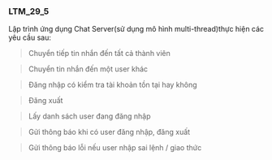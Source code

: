 ### LTM_29_5

Lập trình ứng dụng Chat Server(sử dụng mô hình multi-thread)thực hiện các yêu cầu sau:
>Chuyển tiếp tin nhắn đến tất cả thành viên

> Chuyển tin nhắn đến một user khác

>Đăng nhập có kiểm tra tài khoản tồn tại hay không


>Đăng xuất


>Lấy danh sách user đang đăng nhập


>Gửi thông báo khi có user đăng nhập, đăng xuất


>Gửi thông báo lỗi nếu user nhập sai lệnh / giao thức
